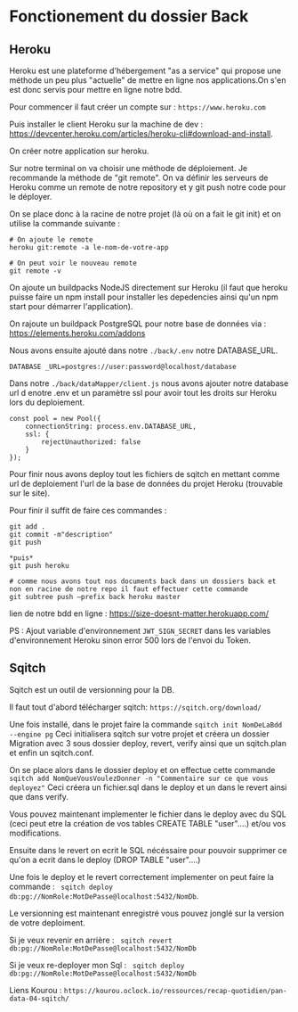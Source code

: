 # Fonctionement du dossier Back 

## Heroku

Heroku est une plateforme d'hébergement "as a service" qui propose une méthode un peu plus "actuelle" de mettre en ligne nos applications.On s'en est donc servis pour mettre en ligne notre bdd.

Pour commencer il faut créer un compte sur : ```https://www.heroku.com```

Puis installer le client Heroku sur la machine de dev : https://devcenter.heroku.com/articles/heroku-cli#download-and-install.


On créer notre application sur heroku.

Sur notre terminal on va choisir une méthode de déploiement. Je recommande la méthode de "git remote". On va définir les serveurs de Heroku comme un remote de notre repository et y git push notre code pour le déployer.

On se place donc à la racine de notre projet (là où on a fait le git init) et on utilise la commande suivante :

```
# On ajoute le remote
heroku git:remote -a le-nom-de-votre-app

# On peut voir le nouveau remote
git remote -v
```

On ajoute un buildpacks NodeJS directement sur Heroku (il faut que heroku puisse faire un npm install pour installer les depedencies ainsi qu'un npm start pour démarrer l'application).

On rajoute un buildpack PostgreSQL pour notre base de données via : https://elements.heroku.com/addons

Nous avons ensuite ajouté dans notre ```./back/.env``` notre DATABASE_URL. 

```
DATABASE _URL=postgres://user:password@localhost/database
```

Dans notre ```./back/dataMapper/client.js``` nous avons ajouter notre database url d enotre .env et un paramètre ssl pour avoir tout les droits sur Heroku lors du deploiement. 

```
const pool = new Pool({
    connectionString: process.env.DATABASE_URL,
    ssl: {
        rejectUnauthorized: false
    }
});
```

Pour finir nous avons deploy tout les fichiers de sqitch en mettant comme url de deploiement l'url de la base de données du projet Heroku (trouvable sur le site).

Pour finir il suffit de faire ces commandes :

```
git add . 
git commit -m"description" 
git push 

*puis*
git push heroku 

# comme nous avons tout nos documents back dans un dossiers back et non en racine de notre repo il faut effectuer cette commande 
git subtree push –prefix back heroku master
```
lien de notre bdd en ligne : https://size-doesnt-matter.herokuapp.com/

PS : Ajout variable d'environnement ```JWT_SIGN_SECRET``` dans les variables d'environnement Heroku sinon error 500 lors de l'envoi du Token.

## Sqitch

Sqitch est un outil de versionning pour la DB.

Il faut tout d'abord télécharger sqitch: ```https://sqitch.org/download/```

Une fois installé, dans le projet faire la commande ```sqitch init NomDeLaBdd --engine pg```
Ceci initialisera sqitch sur votre projet et créera un dossier Migration avec 3 sous dossier deploy, revert, verify ainsi que un sqitch.plan et enfin un sqitch.conf.

On se place alors dans le dossier deploy et on effectue cette commande ```sqitch add NomQueVousVoulezDonner -n "Commentaire sur ce que vous deployez"```
Ceci créera un fichier.sql dans le deploy et un dans le revert ainsi que dans verify.

Vous pouvez maintenant implementer le fichier dans le deploy avec du SQL (ceci peut etre la création de vos tables CREATE TABLE "user"....) et/ou vos modifications.

Ensuite dans le revert on ecrit le SQL nécéssaire pour pouvoir supprimer ce qu'on a ecrit dans le deploy (DROP TABLE "user"....)

Une fois le deploy et le revert correctement implementer on peut faire la commande :
 ``` sqitch deploy db:pg://NomRole:MotDePasse@localhost:5432/NomDb```.

Le versionning est maintenant enregistré vous pouvez jonglé sur la version de votre deploiment.

Si je veux revenir en arrière :
 ``` sqitch revert db:pg://NomRole:MotDePasse@localhost:5432/NomDb```

Si je veux re-deployer mon Sql :
``` sqitch deploy db:pg://NomRole:MotDePasse@localhost:5432/NomDb```

Liens Kourou : ```https://kourou.oclock.io/ressources/recap-quotidien/pan-data-04-sqitch/ ```